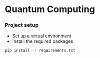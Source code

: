 # Quantum Computing

### Project setup

- Set up a virtual environment
- Install the required packages
```bash
pip install -r requirements.txt
```
